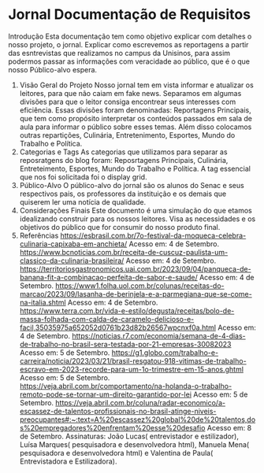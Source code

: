 # Jornal Documentação de Requisitos 
Introdução
Esta documentação tem como objetivo explicar com detalhes o nosso projeto, o jornal. Explicar como escrevemos as reportagens a partir das esntrevistas que realizamos no campus da Unisinos, para assim podermos passar as informações com veracidade ao público, que é o que nosso Público-alvo espera.
1. Visão Geral do Projeto
Nosso jornal tem em vista informar e atualizar os leitores, para que não caiam em fake news. Separamos em algumas divisões para que o leitor consiga encontrear seus interesses com eficiência. Essas divisões foram denominadas: Reportagens Principais, que tem como propósito interpretar os conteúdos passados em sala de aula para informar o público sobre esses temas. Além disso colocamos outras repartições, Culinária, Entretenimento, Esportes, Mundo do Trabalho e Política.
2. Categorias e Tags
As categorias que utilizamos para separar as reposratgens do blog foram: Reposrtagens Principais, Culinária, Entreteimento, Esportes, Mundo do Trabalho e Política. A tag essencial que nos foi solicitada foi o display grid.
3. Público-Alvo
O público-alvo do jornal são os alunos do Senac e seus respectivos pais, os professores da instituição e os demais que quiserem ler uma notícia de qualidade.
4. Considerações Finais
Este documento é uma simulação do que etamos idealizando construir para os nossos leitores. Visa as necessidades e os objetivos do público que for consumir do nosso produto final.
5. Referências
https://esbrasil.com.br/7o-festival-da-moqueca-celebra-culinaria-capixaba-em-anchieta/ Acesso em: 4 de Setembro.
https://www.bcnoticias.com.br/receita-de-cuscuz-paulista-um-classico-da-culinaria-brasileira/ Acesso em: 4 de Setembro.
https://territoriosgastronomicos.uai.com.br/2023/09/04/panqueca-de-banana-fit-a-combinacao-perfeita-de-sabor-e-saude/ Acesso em: 4 de Setembro.
https://www1.folha.uol.com.br/colunas/receitas-do-marcao/2023/09/lasanha-de-berinjela-e-a-parmegiana-que-se-come-na-italia.shtml Acesso em: 4 de Setembro.
https://www.terra.com.br/vida-e-estilo/degusta/receitas/bolo-de-massa-folhada-com-calda-de-caramelo-delicioso-e-facil,35035975a652052d0761b23d82b26567wpcnxf0a.html Acesso em: 4 de Setembro.
https://noticias.r7.com/economia/semana-de-4-dias-de-trabalho-no-brasil-sera-testada-por-21-empresas-30082023 Acesso em: 5 de Setembro.
https://g1.globo.com/trabalho-e-carreira/noticia/2023/03/21/brasil-resgatou-918-vitimas-de-trabalho-escravo-em-2023-recorde-para-um-1o-trimestre-em-15-anos.ghtml Acesso em: 5 de Setembro.
https://veja.abril.com.br/comportamento/na-holanda-o-trabalho-remoto-pode-se-tornar-um-direito-garantido-por-lei Acesso em: 5 de Setembro.
https://veja.abril.com.br/coluna/radar-economico/a-escassez-de-talentos-profissionais-no-brasil-atinge-niveis-preocupantes#:~:text=A%20escassez%20global%20de%20talentos,dos%20empregadores%20enfrentam%20esse%20desafio Acesso em: 8 de Setembro.
Assinaturas:
João Lucas( entrevistador e estilizador), Luísa Marques( pesquisadora e desenvolvedora html), Manuela Mena( pesquisadora e desenvolvedora html) e Valentina de Paula( Entrevistadora e Estilizadora).
